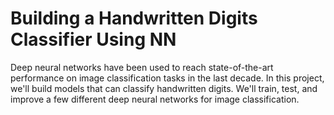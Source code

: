# Building a Handwritten Digits Classifier Using NN
Deep neural networks have been used to reach state-of-the-art performance on image classification tasks in the last decade. In this project, we'll build models that can classify handwritten digits. We'll train, test, and improve a few different deep neural networks for image classification.
